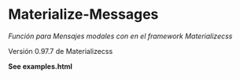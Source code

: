 # Materialize-Messages

*Función para Mensajes modales con en el framework Materializecss*

Versión 0.97.7 de Materializecss

**See examples.html**

